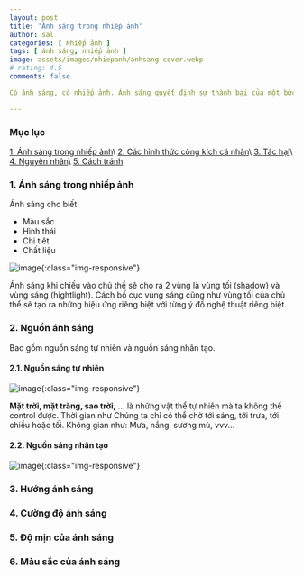 ```yaml
---
layout: post
title: 'Ánh sáng trong nhiếp ảnh'
author: sal
categories: [ Nhiếp ảnh ]
tags: [ ánh sáng, nhiếp ảnh ]
image: assets/images/nhiepanh/anhsang-cover.webp
# rating: 4.5
comments: false

Có ánh sáng, có nhiếp ảnh. Ánh sáng quyết định sự thành bại của một bức ảnh.

---
```

### Mục lục
[1. Ánh sáng trong nhiếp ảnh](#dinhnghia)\\
[2. Các hình thức công kích cá nhân](#cachhinhthuc)\\
[3. Tác hại](#tachai)\\
[4. Nguyên nhân](#nguyennahn)\\
[5. Cách tránh](#trachkhoi)

### 1. Ánh sáng trong nhiếp ảnh
Ánh sáng cho biết
* Màu sắc
* Hình thái
* Chi tiêt
* Chất liệu

![image](/assets/images/nhiepanh/anh_sang_trong_nhiep_anh_1.jpg){:class="img-responsive"}

Ánh sáng khi chiếu vào chủ thể sẽ cho ra 2 vùng là vùng tối (shadow) và vùng sáng (hightlight). Cách bố cục vùng sáng cũng như vùng tối của chủ thể sẽ tạo ra những hiệu ứng riêng biệt với từng ý đồ nghệ thuật riêng biệt.

### 2. Nguồn ánh sáng
Bao gồm nguồn sáng tự nhiên và nguồn sáng nhân tạo.
#### 2.1. Nguồn sáng tự nhiên
![image](/assets/images/nhiepanh/anh_sang_trong_nhiep_anh_tu_nhien.jpg){:class="img-responsive"}

**Mặt trời, mặt trăng, sao trời,** ... là những vật thể tự nhiên mà ta không thể control được. Thời gian như
Chúng ta chỉ có thể chờ tới sáng, tới trưa, tới chiều hoặc tối. Không gian như: Mưa, nắng, sương mù, vvv...
#### 2.2. Nguồn sáng nhân tạo
![image](/assets/images/nhiepanh/anh_sang_trong_nhiep_anh_nhan_tao.png){:class="img-responsive"}

### 3. Hướng ánh sáng
### 4. Cường độ ánh sáng
### 5. Độ mịn của ánh sáng
### 6. Màu sắc của ánh sáng

